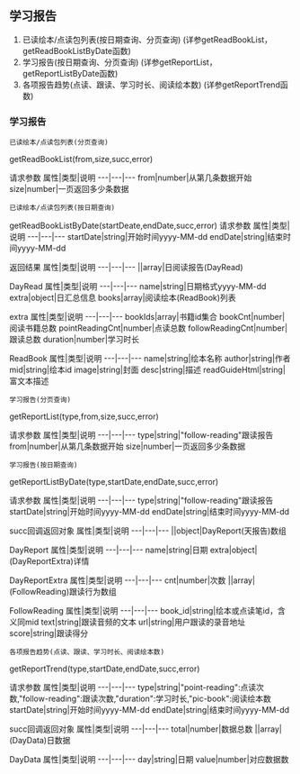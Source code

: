 ## 学习报告
  1. 已读绘本/点读包列表(按日期查询、分页查询)	(详参getReadBookList，getReadBookListByDate函数)
  2. 学习报告(按日期查询、分页查询)	(详参getReportList，getReportListByDate函数)
  3. 各项报告趋势(点读、跟读、学习时长、阅读绘本数)	(详参getReportTrend函数)

###  学习报告
```
已读绘本/点读包列表(分页查询)
```
getReadBookList(from,size,succ,error)

请求参数
属性|类型|说明
---|---|---
from|number|从第几条数据开始
size|number|一页返回多少条数据

```
已读绘本/点读包列表(按日期查询)
```
getReadBookListByDate(startDeate,endDate,succ,error)
请求参数
属性|类型|说明
---|---|---
startDate|string|开始时间yyyy-MM-dd
endDate|string|结束时间yyyy-MM-dd

返回结果
属性|类型|说明
---|---|---
||array|日阅读报告(DayRead)

DayRead
属性|类型|说明
---|---|---
name|string|日期格式yyyy-MM-dd
extra|object|日汇总信息
books|array|阅读绘本(ReadBook)列表

extra
属性|类型|说明
---|---|---
bookIds|array|书籍id集合
bookCnt|number|阅读书籍总数
pointReadingCnt|number|点读总数
followReadingCnt|number|跟读总数
duration|number|学习时长

ReadBook
属性|类型|说明
---|---|---
name|string|绘本名称
author|string|作者
mid|string|绘本id
image|string|封面
desc|string|描述
readGuideHtml|string|富文本描述

```
学习报告(分页查询)
```
getReportList(type,from,size,succ,error)

请求参数
属性|类型|说明
---|---|---
type|string|"follow-reading"跟读报告
from|number|从第几条数据开始
size|number|一页返回多少条数据

```
学习报告(按日期查询)
```
getReportListByDate(type,startDate,endDate,succ,error)

请求参数
属性|类型|说明
---|---|---
type|string|"follow-reading"跟读报告
startDate|string|开始时间yyyy-MM-dd
endDate|string|结束时间yyyy-MM-dd

succ回调返回对象
属性|类型|说明
---|---|---
||object|DayReport(天报告)数组

DayReport
属性|类型|说明
---|---|---
name|string|日期
extra|object|(DayReportExtra)详情

DayReportExtra
属性|类型|说明
---|---|---
cnt|number|次数
||array|(FollowReading)跟读行为数组

FollowReading
属性|类型|说明
---|---|---
book_id|string|绘本或点读笔id，含义同mid
text|string|跟读音频的文本
url|string|用户跟读的录音地址
score|string|跟读得分

```
各项报告趋势(点读、跟读、学习时长、阅读绘本数)
```
getReportTrend(type,startDate,endDate,succ,error)

请求参数
属性|类型|说明
---|---|---
type|string|"point-reading":点读次数,"follow-reading":跟读次数,"duration":学习时长,"pic-book":阅读绘本数
startDate|string|开始时间yyyy-MM-dd
endDate|string|结束时间yyyy-MM-dd

succ回调返回对象
属性|类型|说明
---|---|---
total|number|数据总数
||array|(DayData)日数据

DayData
属性|类型|说明
---|---|---
day|string|日期
value|number|对应数据数
